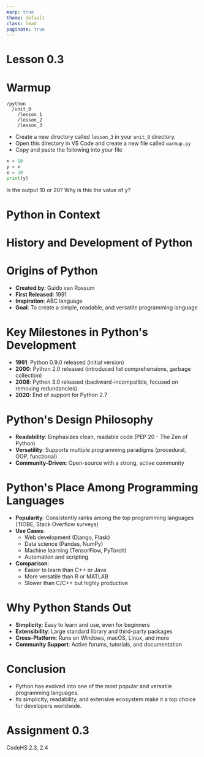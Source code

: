```yaml
---
marp: true
theme: default
class: lead
paginate: true
---
```


<!-- headingDivider: 1 -->
<!-- backgroundColor: black -->
<!-- class: invert -->

# Lesson 0.3

# Warmup

```text
/python
  /unit_0
    /lesson_1
    /lesson_2
    /lesson_3
```

- Create a new directory called `lesson_3` in your `unit_0` directory.
- Open this directory in VS Code and create a new file called `warmup.py`
- Copy and paste the following into your file

```python
x = 10
y = x
x = 20
print(y)
```

Is the output 10 or 20?  Why is this the value of y?

# Python in Context

# History and Development of Python

# Origins of Python
- **Created by**: Guido van Rossum
- **First Released**: 1991
- **Inspiration**: ABC language
- **Goal**: To create a simple, readable, and versatile programming language

# Key Milestones in Python's Development
- **1991**: Python 0.9.0 released (initial version)
- **2000**: Python 2.0 released (introduced list comprehensions, garbage collection)
- **2008**: Python 3.0 released (backward-incompatible, focused on removing redundancies)
- **2020**: End of support for Python 2.7

# Python's Design Philosophy
- **Readability**: Emphasizes clean, readable code (PEP 20 - The Zen of Python)
- **Versatility**: Supports multiple programming paradigms (procedural, OOP, functional)
- **Community-Driven**: Open-source with a strong, active community

# Python's Place Among Programming Languages
- **Popularity**: Consistently ranks among the top programming languages (TIOBE, Stack Overflow surveys)
- **Use Cases**:
  - Web development (Django, Flask)
  - Data science (Pandas, NumPy)
  - Machine learning (TensorFlow, PyTorch)
  - Automation and scripting
- **Comparison**:
  - Easier to learn than C++ or Java
  - More versatile than R or MATLAB
  - Slower than C/C++ but highly productive

# Why Python Stands Out
- **Simplicity**: Easy to learn and use, even for beginners
- **Extensibility**: Large standard library and third-party packages
- **Cross-Platform**: Runs on Windows, macOS, Linux, and more
- **Community Support**: Active forums, tutorials, and documentation

# Conclusion
- Python has evolved into one of the most popular and versatile programming languages.
- Its simplicity, readability, and extensive ecosystem make it a top choice for developers worldwide.

# Assignment 0.3

CodeHS 2.3, 2.4
